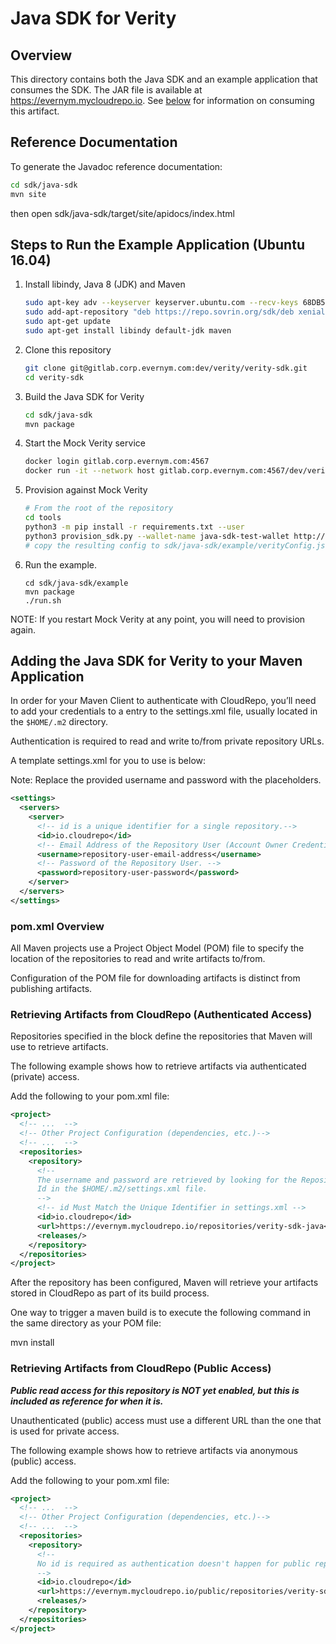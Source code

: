# Java SDK for Verity

## Overview

This directory contains both the Java SDK and an example application that consumes the SDK.  The JAR file is available at https://evernym.mycloudrepo.io. See [below](#maven) for information on consuming this artifact.

## Reference Documentation

To generate the Javadoc reference documentation:

```sh
cd sdk/java-sdk
mvn site
```

then open sdk/java-sdk/target/site/apidocs/index.html

## Steps to Run the Example Application (Ubuntu 16.04)

1. Install libindy, Java 8 (JDK) and Maven

	```sh
	sudo apt-key adv --keyserver keyserver.ubuntu.com --recv-keys 68DB5E88
	sudo add-apt-repository "deb https://repo.sovrin.org/sdk/deb xenial master" # Add Sovrin apt repository
	sudo apt-get update
	sudo apt-get install libindy default-jdk maven
	```

2. Clone this repository

	```sh
	git clone git@gitlab.corp.evernym.com:dev/verity/verity-sdk.git
	cd verity-sdk
	```

3. Build the Java SDK for Verity

	```sh
	cd sdk/java-sdk
	mvn package
	```

4. Start the Mock Verity service

	```sh
	docker login gitlab.corp.evernym.com:4567
	docker run -it --network host gitlab.corp.evernym.com:4567/dev/verity/verity-sdk/verity-server-image
	```

5. Provision against Mock Verity

	```sh
	# From the root of the repository
	cd tools
	python3 -m pip install -r requirements.txt --user
	python3 provision_sdk.py --wallet-name java-sdk-test-wallet http://localhost:8080 <wallet key>
	# copy the resulting config to sdk/java-sdk/example/verityConfig.json
	```

6. Run the example.

	```
	cd sdk/java-sdk/example
	mvn package
	./run.sh
	```

NOTE: If you restart Mock Verity at any point, you will need to provision again.

<a id="maven"></a>
## Adding the Java SDK for Verity to your Maven Application

In order for your Maven Client to authenticate with CloudRepo, you’ll need to add your credentials to a <server> entry to the settings.xml file, usually located in the `$HOME/.m2` directory.

Authentication is required to read and write to/from private repository URLs.

A template settings.xml for you to use is below:

Note: Replace the provided username and password with the placeholders.

```xml
<settings>
  <servers>
    <server>
      <!-- id is a unique identifier for a single repository.-->
      <id>io.cloudrepo</id>
      <!-- Email Address of the Repository User (Account Owner Credentials WILL NOT WORK). -->
      <username>repository-user-email-address</username>
      <!-- Password of the Repository User. -->
      <password>repository-user-password</password>
    </server>
  </servers>
</settings>
```

### pom.xml Overview

All Maven projects use a Project Object Model (POM) file to specify the location of the repositories to read and write artifacts to/from.

Configuration of the POM file for downloading artifacts is distinct from publishing artifacts. 

### Retrieving Artifacts from CloudRepo (Authenticated Access)

Repositories specified in the <repositories> block define the repositories that Maven will use to retrieve artifacts.

The following example shows how to retrieve artifacts via authenticated (private) access.

Add the following to your pom.xml file:

```xml
<project>
  <!-- ...  -->
  <!-- Other Project Configuration (dependencies, etc.)-->
  <!-- ...  -->
  <repositories>
    <repository>
      <!--
      The username and password are retrieved by looking for the Repository
      Id in the $HOME/.m2/settings.xml file.
      -->
      <!-- id Must Match the Unique Identifier in settings.xml -->
      <id>io.cloudrepo</id>
      <url>https://evernym.mycloudrepo.io/repositories/verity-sdk-java</url>
      <releases/>
    </repository>
  </repositories>
</project>
```

After the repository has been configured, Maven will retrieve your artifacts stored in CloudRepo as part of its build process.

One way to trigger a maven build is to execute the following command in the same directory as your POM file:

mvn install

### Retrieving Artifacts from CloudRepo (Public Access)

**_Public read access for this repository is NOT yet enabled, but this is included as reference for when it is._**

Unauthenticated (public) access must use a different URL than the one that is used for private access.

The following example shows how to retrieve artifacts via anonymous (public) access.

Add the following to your pom.xml file:

```xml
<project>
  <!-- ...  -->
  <!-- Other Project Configuration (dependencies, etc.)-->
  <!-- ...  -->
  <repositories>
    <repository>
      <!--
      No id is required as authentication doesn't happen for public repositories.
      -->
      <id>io.cloudrepo</id>
      <url>https://evernym.mycloudrepo.io/public/repositories/verity-sdk-java</url>
      <releases/>
    </repository>
  </repositories>
</project>
```
